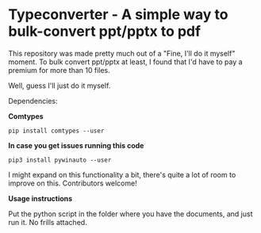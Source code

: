 # Typeconverter - A simple way to bulk-convert ppt/pptx to pdf

This repository was made pretty much out of a "Fine, I'll do it myself" moment. To bulk convert ppt/pptx at least, I found that I'd have to pay a premium for more than 10 files.

Well, guess I'll just do it myself.

Dependencies:

**Comtypes**

`pip install comtypes --user`

**In case you get issues running this code**

`pip3 install pywinauto --user`

I might expand on this functionality a bit, there's quite a lot of room to improve on this. Contributors welcome!

**Usage instructions**

Put the python script in the folder where you have the documents, and just run it. No frills attached.

